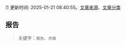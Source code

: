 :alarm_clock: 更新时间: 2025-01-21 08:40:55。[文章来源](/README.md)、[文章分类](/TAGS.md)

## 报告


> 关键字：`报告`、`月报`



